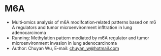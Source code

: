 # M6A
* Multi‑omics analysis of ­m6A modifcation‑related patterns based on ­m6 A regulators and tumor microenvironment infltration in lung adenocarcinoma
* Running:  Methylation pattern mediated by m6A regulator and tumor microenvironment invasion in lung adenocarcinoma
* Author: Chuyan Wu, E-mail: chuyan_w@hotmail.com
